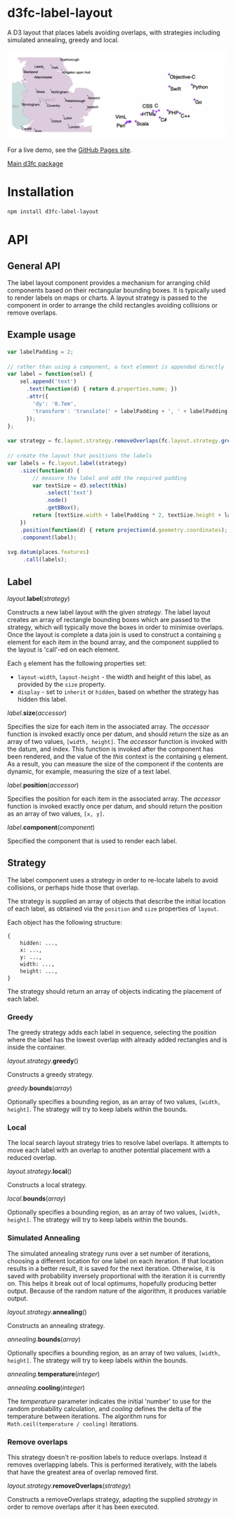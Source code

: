 # d3fc-label-layout

A D3 layout that places labels avoiding overlaps, with strategies including simulated annealing, greedy and local.

![d3fc label layout](d3fc-label-layout.png)

For a live demo, see the [GitHub Pages site](http://colineberhardt.github.io/d3fc-label-layout/).

[Main d3fc package](https://github.com/ScottLogic/d3fc)

# Installation

```bash
npm install d3fc-label-layout
```

# API

## General API

The label layout component provides a mechanism for arranging child components based on their rectangular bounding boxes. It is typically used to render labels on maps or charts. A layout strategy is passed to the component in order to arrange the child rectangles avoiding collisions or remove overlaps.

## Example usage

```javascript
var labelPadding = 2;

// rather than using a component, a text element is appended directly
var label = function(sel) {
    sel.append('text')
      .text(function(d) { return d.properties.name; })
      .attr({
        'dy': '0.7em',
        'transform': 'translate(' + labelPadding + ', ' + labelPadding +')'
      });
};

var strategy = fc.layout.strategy.removeOverlaps(fc.layout.strategy.greedy());

// create the layout that positions the labels
var labels = fc.layout.label(strategy)
    .size(function(d) {
        // measure the label and add the required padding
        var textSize = d3.select(this)
            .select('text')
            .node()
            .getBBox();
        return [textSize.width + labelPadding * 2, textSize.height + labelPadding * 2];
    })
    .position(function(d) { return projection(d.geometry.coordinates); })
    .component(label);

svg.datum(places.features)
     .call(labels);
```

## Label

*layout*.**label**(*strategy*)

Constructs a new label layout with the given *strategy*. The label layout creates an array of rectangle bounding boxes which are passed to the strategy, which will typically move the boxes in order to minimise overlaps. Once the layout is complete a data join is used to construct a containing `g` element for each item in the bound array, and the component supplied to the layout is 'call'-ed on each element.

Each `g` element has the following properties set:

 - `layout-width`, `layout-height` - the width and height of this label, as provided by the `size` property.
 - `display` - set to `inherit` or `hidden`, based on whether the strategy has hidden this label.


*label*.**size**(*accessor*)

Specifies the size for each item in the associated array. The *accessor* function is invoked exactly once per datum, and should return the size as an array of two values, `[width, height]`. The *accessor* function is invoked with the datum, and index. This function is invoked after the component has been rendered, and the value of the *this* context is the containing `g` element. As a result, you can measure the size of the component if the contents are dynamic, for example, measuring the size of a text label.

*label*.**position**(*accessor*)

Specifies the position for each item in the associated array. The *accessor* function is invoked exactly once per datum, and should return the position as an array of two values, `[x, y]`.

*label*.**component**(*component*)

Specified the component that is used to render each label.

## Strategy

The label component uses a strategy in order to re-locate labels to avoid collisions, or perhaps hide those that overlap.

The strategy is supplied an array of objects that describe the initial location of each label, as obtained via the `position` and `size` properties of `layout`.

Each object has the following structure:

```
{
    hidden: ...,
    x: ...,
    y: ...,
    width: ...,
    height: ...,
}
```

The strategy should return an array of objects indicating the placement of each label.

### Greedy

The greedy strategy adds each label in sequence, selecting the position where the label has the lowest overlap with already added rectangles and is inside the container.

*layout.strategy*.**greedy**()

Constructs a greedy strategy.

*greedy*.**bounds**(*array*)

Optionally specifies a bounding region, as an array of two values, `[width, height]`. The strategy will try to keep labels within the bounds.

### Local

The local search layout strategy tries to resolve label overlaps. It attempts to move each label with an overlap to another potential placement with a reduced overlap.

*layout.strategy*.**local**()

Constructs a local strategy.

*local*.**bounds**(*array*)

Optionally specifies a bounding region, as an array of two values, `[width, height]`. The strategy will try to keep labels within the bounds.

### Simulated Annealing

The simulated annealing strategy runs over a set number of iterations, choosing a different location for one label on each iteration. If that location results in a better result, it is saved for the next iteration. Otherwise, it is saved with probability inversely proportional with the iteration it is currently on. This helps it break out of local optimums, hopefully producing better output. Because of the random nature of the algorithm, it produces variable output.

*layout.strategy*.**annealing**()

Constructs an annealing strategy.

*annealing*.**bounds**(*array*)

Optionally specifies a bounding region, as an array of two values, `[width, height]`. The strategy will try to keep labels within the bounds.

*annealing*.**temperature**(*integer*)

*annealing*.**cooling**(*integer*)

The *temperature* parameter indicates the initial 'number' to use for the random probability calculation, and *cooling* defines the delta of the temperature between iterations. The algorithm runs for `Math.ceil(temperature / cooling)` iterations.

### Remove overlaps

This strategy doesn't re-position labels to reduce overlaps. Instead it removes overlapping labels. This is performed iteratively, with the labels that have the greatest area of overlap removed first.

*layout.strategy*.**removeOverlaps**(*strategy*)

Constructs a removeOverlaps strategy, adapting the supplied *strategy* in order to remove overlaps after it has been executed.
